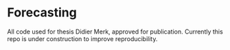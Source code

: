# Forecasting

All code used for thesis Didier Merk, approved for publication. Currently this repo is under construction to improve reproducibility. 
